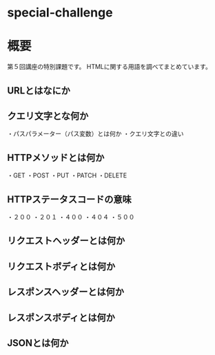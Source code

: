 # special-challenge
# 概要
第５回講座の特別課題です。
HTMLに関する用語を調べてまとめています。
## URLとはなにか
## クエリ文字とな何か
・パスパラメーター（パス変数）とは何か
・クエリ文字との違い
## HTTPメソッドとは何か
・GET
・POST
・PUT
・PATCH
・DELETE
## HTTPステータスコードの意味
・２００
・２０１
・４００
・４０４
・５００
## リクエストヘッダーとは何か
## リクエストボディとは何か
## レスポンスヘッダーとは何か
## レスポンスボディとは何か
## JSONとは何か
